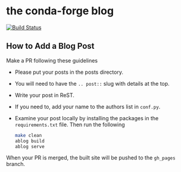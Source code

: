 # the conda-forge blog
[![Build Status](https://travis-ci.com/conda-forge/blog.svg?branch=master)](https://travis-ci.com/conda-forge/blog)

## How to Add a Blog Post

Make a PR following these guidelines

- Please put your posts in the posts directory.
- You will need to have the `.. post::` slug with details at the top.
- Write your post in ReST.
- If you need to, add your name to the authors list in `conf.py`.
- Examine your post locally by installing the packages in the `requirements.txt`
  file. Then run the following

  ```bash
  make clean
  ablog build
  ablog serve
  ```
When your PR is merged, the built site will be pushed to the `gh_pages`
branch.
